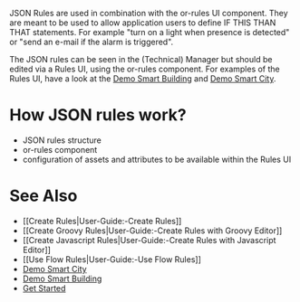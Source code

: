 JSON Rules are used in combination with the or-rules UI component. They are meant to be used to allow application users to define IF THIS THAN THAT statements. For example "turn on a light when presence is detected" or "send an e-mail if the alarm is triggered".

The JSON rules can be seen in the (Technical) Manager but should be edited via a Rules UI, using the or-rules component. For examples of the Rules UI, have a look at the [Demo Smart Building](https://github.com/openremote/openremote/wiki/Demo-Smart-Building) and [Demo Smart City](https://github.com/openremote/openremote/wiki/Demo-Smart-City).

# How JSON rules work?

- JSON rules structure
- or-rules component
- configuration of assets and attributes to be available within the Rules UI

# See Also

- [[Create Rules|User-Guide:-Create Rules]]
- [[Create Groovy Rules|User-Guide:-Create Rules with Groovy Editor]]
- [[Create Javascript Rules|User-Guide:-Create Rules with Javascript Editor]]
- [[Use Flow Rules|User-Guide:-Use Flow Rules]]
- [Demo Smart City](Demo-Smart-City)
- [Demo Smart Building](Demo-Smart-Building)
- [Get Started](https://openremote.io/get-started-manager/)